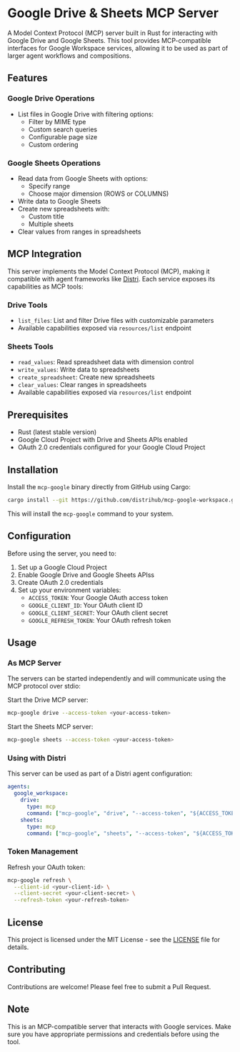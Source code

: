# Google Drive & Sheets MCP Server

A Model Context Protocol (MCP) server built in Rust for interacting with Google Drive and Google Sheets. This tool provides MCP-compatible interfaces for Google Workspace services, allowing it to be used as part of larger agent workflows and compositions.

## Features

### Google Drive Operations
- List files in Google Drive with filtering options:
  - Filter by MIME type
  - Custom search queries
  - Configurable page size
  - Custom ordering

### Google Sheets Operations
- Read data from Google Sheets with options:
  - Specify range
  - Choose major dimension (ROWS or COLUMNS)
- Write data to Google Sheets
- Create new spreadsheets with:
  - Custom title
  - Multiple sheets
- Clear values from ranges in spreadsheets

## MCP Integration

This server implements the Model Context Protocol (MCP), making it compatible with agent frameworks like [Distri](https://github.com/distrihub/distri). Each service exposes its capabilities as MCP tools:

### Drive Tools
- `list_files`: List and filter Drive files with customizable parameters
- Available capabilities exposed via `resources/list` endpoint

### Sheets Tools
- `read_values`: Read spreadsheet data with dimension control
- `write_values`: Write data to spreadsheets
- `create_spreadsheet`: Create new spreadsheets
- `clear_values`: Clear ranges in spreadsheets
- Available capabilities exposed via `resources/list` endpoint

## Prerequisites

- Rust (latest stable version)
- Google Cloud Project with Drive and Sheets APIs enabled
- OAuth 2.0 credentials configured for your Google Cloud Project

## Installation

Install the `mcp-google` binary directly from GitHub using Cargo:
```bash
cargo install --git https://github.com/distrihub/mcp-google-workspace.git
```

This will install the `mcp-google` command to your system.

## Configuration

Before using the server, you need to:

1. Set up a Google Cloud Project
2. Enable Google Drive and Google Sheets APIss
3. Create OAuth 2.0 credentials
4. Set up your environment variables:
   - `ACCESS_TOKEN`: Your Google OAuth access token
   - `GOOGLE_CLIENT_ID`: Your OAuth client ID
   - `GOOGLE_CLIENT_SECRET`: Your OAuth client secret
   - `GOOGLE_REFRESH_TOKEN`: Your OAuth refresh token

## Usage

### As MCP Server

The servers can be started independently and will communicate using the MCP protocol over stdio:

Start the Drive MCP server:
```bash
mcp-google drive --access-token <your-access-token>
```

Start the Sheets MCP server:
```bash
mcp-google sheets --access-token <your-access-token>
```

### Using with Distri

This server can be used as part of a Distri agent configuration:

```yaml
agents:
  google_workspace:
    drive:
      type: mcp
      command: ["mcp-google", "drive", "--access-token", "${ACCESS_TOKEN}"]
    sheets:
      type: mcp
      command: ["mcp-google", "sheets", "--access-token", "${ACCESS_TOKEN}"]
```

### Token Management

Refresh your OAuth token:
```bash
mcp-google refresh \
  --client-id <your-client-id> \
  --client-secret <your-client-secret> \
  --refresh-token <your-refresh-token>
```

## License

This project is licensed under the MIT License - see the [LICENSE](LICENSE) file for details.

## Contributing

Contributions are welcome! Please feel free to submit a Pull Request.

## Note

This is an MCP-compatible server that interacts with Google services. Make sure you have appropriate permissions and credentials before using the tool.
